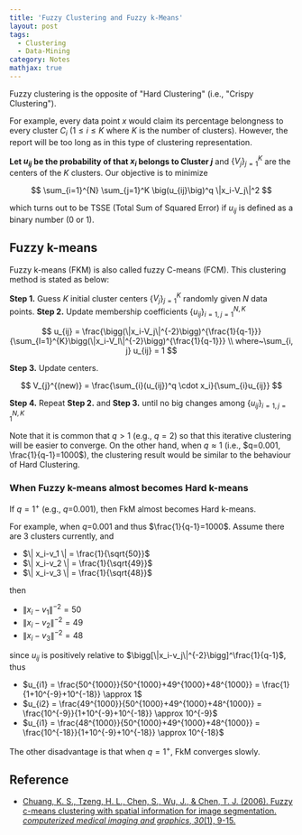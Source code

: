 ```yaml
---
title: 'Fuzzy Clustering and Fuzzy k-Means'
layout: post
tags:
  - Clustering
  - Data-Mining
category: Notes
mathjax: true
---
```


Fuzzy clustering is the opposite of "Hard Clustering" (i.e., "Crispy Clustering").

For example, every data point $x$ would claim its percentage belongness to every cluster $C_i$ ($1 \leq i \leq K$ where $K$ is the number of clusters).   However, the report will be too long as in this type of clustering representation.

<!--more-->

**Let $u_{ij}$ be the probability of that $x_i$ belongs to Cluster $j$** and $\{V_j\}_{j=1}^K$ are the centers of the $K$ clusters.   Our objective is to minimize

$$
\sum_{i=1}^{N} \sum_{j=1}^K \big(u_{ij}\big)^q \|x_i-V_j\|^2
$$

which turns out to be TSSE (Total Sum of Squared Error) if $u_{ij}$ is defined as a binary number (0 or 1).

## Fuzzy k-means

Fuzzy k-means (FKM) is also called fuzzy C-means (FCM). This clustering method is stated as below:

**Step 1.** Guess $K$ initial cluster centers {$V_j$}$_{j=1}^K$ randomly given $N$ data points.
**Step 2.** Update membership coefficients {$u_{ij}$}$_{i=1,j=1}^{N, K}$

$$
u_{ij} = \frac{\bigg(\|x_i-V_j\|^{-2}\bigg)^{\frac{1}{q-1}}}{\sum_{l=1}^{K}\bigg(\|x_i-V_l\|^{-2}\bigg)^{\frac{1}{q-1}}}
\\
where~\sum_{i, j} u_{ij} = 1
$$

**Step 3.** Update centers.

$$
V_{j}^{(new)} = \frac{\sum_{i}(u_{ij})^q \cdot x_i}{\sum_{i}u_{ij}}
$$

**Step 4.** Repeat **Step 2.** and **Step 3.** until no big changes among $\{u_{ij}\}_{i=1,j=1}^{N, K}$


Note that it is common that $q>1$ (e.g., $q=2$) so that this iterative clustering will be easier to converge.   On the other hand, when $q \approx 1$ (i.e., $q=0.001, \frac{1}{q-1}=1000$), the clustering result would be similar to the behaviour of Hard Clustering.

### When Fuzzy k-means almost becomes Hard k-means


If $q=1^+$ (e.g., $q$=0.001), then FkM almost becomes Hard k-means.

For example, when $q$=0.001 and thus $\frac{1}{q-1}=1000$.   Assume there are 3 clusters currently, and 

- $\| x_i-v_1 \| = \frac{1}{\sqrt{50}}$
- $\| x_i-v_2 \| = \frac{1}{\sqrt{49}}$
- $\| x_i-v_3 \| = \frac{1}{\sqrt{48}}$


then

- $\| x_i-v_1 \|^{-2} = 50$
- $\| x_i-v_2 \|^{-2} = 49$
- $\| x_i-v_3 \|^{-2} = 48$

since $u_{ij}$ is positively relative to $\bigg[\|x_i-v_j\|^{-2}\bigg]^\frac{1}{q-1}$, thus

- $u_{i1} = \frac{50^{1000}}{50^{1000}+49^{1000}+48^{1000}} = \frac{1}{1+10^{-9}+10^{-18}} \approx 1$
- $u_{i2} = \frac{49^{1000}}{50^{1000}+49^{1000}+48^{1000}} = \frac{10^{-9}}{1+10^{-9}+10^{-18}} \approx 10^{-9}$
- $u_{i1} = \frac{48^{1000}}{50^{1000}+49^{1000}+48^{1000}} = \frac{10^{-18}}{1+10^{-9}+10^{-18}} \approx 10^{-18}$

The other disadvantage is that when $q=1^+$, FkM converges slowly.

## Reference

- [Chuang, K. S., Tzeng, H. L., Chen, S., Wu, J., & Chen, T. J. (2006). Fuzzy c-means clustering with spatial information for image segmentation. _computerized medical imaging and graphics_, _30_(1), 9-15.](https://www.sciencedirect.com/science/article/pii/S0895611105000923)

